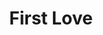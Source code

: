 ---
title: First Love
picture: firstLove.jpg
thumbnail: firstLove_t.jpg
alt: A first kiss
medium: Oil
width: 24"
height: 36"
---